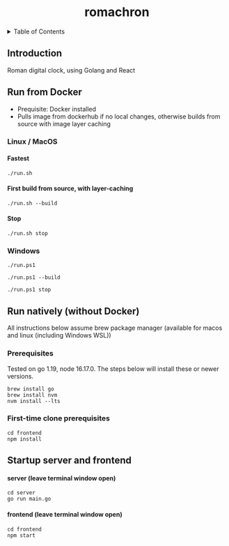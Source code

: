 <h1 align="center">romachron</h1>

<!-- TABLE OF CONTENTS -->
<details>
  <summary>Table of Contents</summary>
  <ol>
    <li>
      <a href="#run-from-docker">Run from Docker</a>
    <li><a href="#run-natively-without-docker">Run natively (without Docker)</a></li>
  </ol>
</details>

## Introduction
Roman digital clock, using Golang and React

## Run from Docker
* Prequisite: Docker installed
* Pulls image from dockerhub if no local changes, otherwise builds from source with image layer caching
### Linux / MacOS
#### Fastest
```
./run.sh
```
#### First build from source, with layer-caching
```
./run.sh --build
```
#### Stop
```
./run.sh stop
```
### Windows
```
./run.ps1
```
```
./run.ps1 --build
```
```
./run.ps1 stop
```

## Run natively (without Docker)
All instructions below assume brew package manager (available for macos and linux (including Windows WSL))

### Prerequisites
Tested on go 1.19, node 16.17.0. The steps below will install these or newer versions.

```
brew install go
brew install nvm
nvm install --lts
```

### First-time clone prerequisites
```
cd frontend
npm install
```

## Startup server and frontend
#### server (leave terminal window open)
```
cd server
go run main.go
```

#### frontend (leave terminal window open)
```
cd frontend
npm start
```



